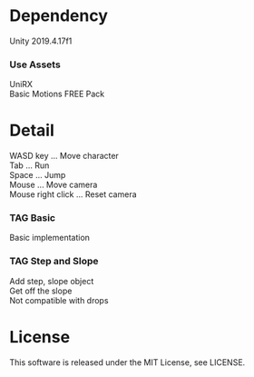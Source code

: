 # Dependency
Unity 2019.4.17f1

### Use Assets
UniRX  
Basic Motions FREE Pack

# Detail
WASD key ... Move character  
Tab ... Run  
Space ... Jump  
Mouse ... Move camera  
Mouse right click ... Reset camera

### TAG Basic
Basic implementation

### TAG Step and Slope
Add step, slope object  
Get off the slope  
Not compatible with drops

# License
This software is released under the MIT License, see LICENSE.
